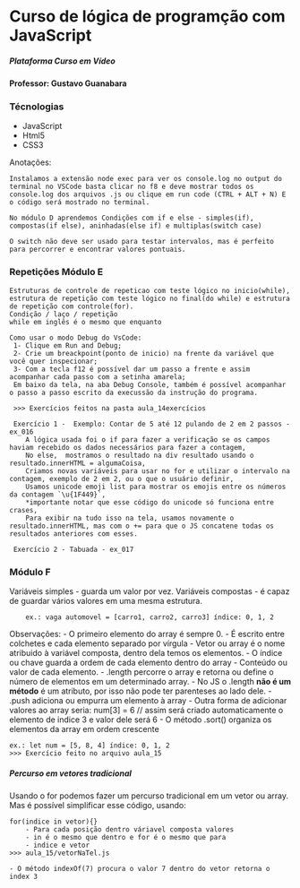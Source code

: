 # Curso de lógica de programção com JavaScript 
##### Plataforma Curso em Vídeo
#### Professor: Gustavo Guanabara

### Técnologias
 - JavaScript
 - Html5
 - CSS3

Anotações:

    Instalamos a extensão node exec para ver os console.log no output do terminal no VSCode basta clicar no f8 e deve mostrar todos os console.log dos arquivos .js ou clique em run code (CTRL + ALT + N) E o código será mostrado no terminal.

    No módulo D aprendemos Condições com if e else - simples(if), compostas(if else), aninhadas(else if) e multiplas(switch case)

    O switch não deve ser usado para testar intervalos, mas é perfeito para percorrer e encontrar valores pontuais.

### Repetições Módulo E

    Estruturas de controle de repeticao com teste lógico no inicio(while), estrutura de repetição com teste lógico no final(do while) e estrutura de repetição com controle(for). 
    Condição / laço / repetição
    while em inglês é o mesmo que enquanto

    Como usar o modo Debug do VsCode:
     1- Clique em Run and Debug;
     2- Crie um breackpoint(ponto de inicio) na frente da variável que você quer inspecionar;
     3- Com a tecla f12 é possível dar um passo a frente e assim acompanhar cada passo com a setinha amarela;
     Em baixo da tela, na aba Debug Console, também é possível acompanhar o passo a passo escrito da execussão da instrução do programa.

     >>> Exercícios feitos na pasta aula_14exercícios

     Exercício 1 -  Exemplo: Contar de 5 até 12 pulando de 2 em 2 passos - ex_016
        A lógica usada foi o if para fazer a verificação se os campos haviam recebido os dados necessários para fazer a contagem,
        No else,  mostramos o resultado na div resultado usando o resultado.innerHTML = algumaCoisa,
        Criamos novas variáveis para usar no for e utilizar o intervalo na contagem, exemplo de 2 em 2, ou o que o usuário definir,
        Usamos unicode emoji list para mostrar os emojis entre os números da contagem `\u{1F449}`, 
        *importante notar que esse código do unicode só funciona entre crases,
        Para exibir na tudo isso na tela, usamos novamente o resultado.innerHTML, mas com o += para que o JS concatene todas os resultados anteriores com esses.

     Exercício 2 - Tabuada - ex_017

    
### Módulo F 

Variáveis simples - guarda um valor por vez.
Variáveis compostas - é capaz de guardar vários valores em uma mesma estrutura.

        ex.: vaga automovel = [carro1, carro2, carro3] índice: 0, 1, 2

Observações:
    - O primeiro elemento do array é sempre 0.
    - É escrito entre colchetes e cada elemento separado por vírgula
    - Vetor ou array é o nome atribuido à variável composta, dentro dela temos os elementos.
    - O índice ou chave guarda a ordem de cada elemento dentro do array
    - Conteúdo ou valor de cada elemento.
    - .length percorre o array e retorna ou define o número de elementos em um determinado array. 
        - No JS o .length **não é um método** é um atributo, por isso não pode ter parenteses ao lado dele.
    - .push adiciona ou empurra um elemento à array
    - Outra forma de adicionar valores ao array seria:
        num[3] = 6 // assim será criado automaticamente o elemento de indice 3 e valor dele será 6
    - O método .sort() organiza os elementos da array em ordem crescente

    ex.: let num = [5, 8, 4] índice: 0, 1, 2
    >>> Exercício feito no arquivo aula_15

##### Percurso em vetores tradicional

Usando o for podemos fazer um percurso tradicional em um vetor ou array. Mas é possível simplificar esse código, usando:

    for(indice in vetor){} 
        - Para cada posição dentro váriavel composta valores
        - in é o mesmo que dentro e for é o mesmo que para
        - indice e vetor
    >>> aula_15/vetorNaTel.js

    - O método indexOf(7) procura o valor 7 dentro do vetor retorna o index 3

